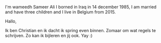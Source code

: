I'm wameedh Sameer Ali I borned in Iraq in 14 december 1985, I am married and have three children and I live in Belgium from 2015.

Hallo,

Ik ben Christian en ik dacht ik spring even binnen. Zomaar om wat regels te schrijven.
Zo kan ik bijleren en jij ook. Yay :)
